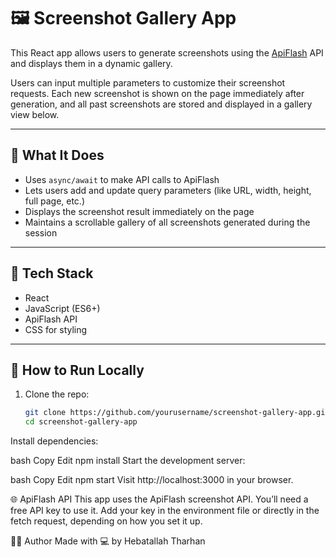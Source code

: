 # 🖼️ Screenshot Gallery App

This React app allows users to generate screenshots using the [ApiFlash](https://apiflash.com/) API and displays them in a dynamic gallery.

Users can input multiple parameters to customize their screenshot requests. Each new screenshot is shown on the page immediately after generation, and all past screenshots are stored and displayed in a gallery view below.

---

## 🎯 What It Does

- Uses `async/await` to make API calls to ApiFlash
- Lets users add and update query parameters (like URL, width, height, full page, etc.)
- Displays the screenshot result immediately on the page
- Maintains a scrollable gallery of all screenshots generated during the session

---

## 🧰 Tech Stack

- React
- JavaScript (ES6+)
- ApiFlash API
- CSS for styling

---



## 🏁 How to Run Locally

1. Clone the repo:
   ```bash
   git clone https://github.com/yourusername/screenshot-gallery-app.git
   cd screenshot-gallery-app
Install dependencies:

bash
Copy
Edit
npm install
Start the development server:

bash
Copy
Edit
npm start
Visit http://localhost:3000 in your browser.

🌐 ApiFlash API
This app uses the ApiFlash screenshot API. You’ll need a free API key to use it. Add your key in the environment file or directly in the fetch request, depending on how you set it up.

👩‍💻 Author
Made with 💻 by Hebatallah Tharhan
